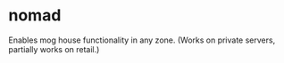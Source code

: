 # nomad

Enables mog house functionality in any zone. (Works on private servers, partially works on retail.)